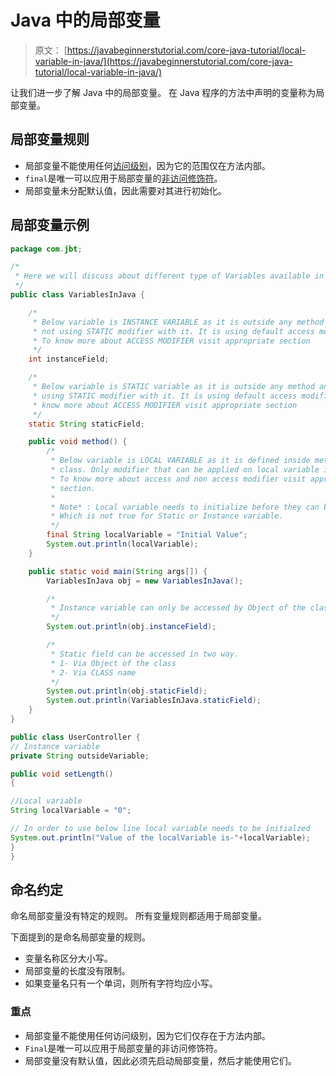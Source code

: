 # Java 中的局部变量

> 原文： [https://javabeginnerstutorial.com/core-java-tutorial/local-variable-in-java/](https://javabeginnerstutorial.com/core-java-tutorial/local-variable-in-java/)

让我们进一步了解 Java 中的局部变量。 在 Java 程序的方法中声明的变量称为局部变量。

## 局部变量规则

*   局部变量不能使用任何[访问级别](https://javabeginnerstutorial.com/core-java-tutorial/access-modifier-in-java/ "Access Modifiers in Java")，因为它的范围仅在方法内部。
*   `final`是唯一可以应用于局部变量的[非访问修饰符](https://javabeginnerstutorial.com/core-java-tutorial/non-access-modifiers-in-java/ "Non Access Modifiers in Java")。
*   局部变量未分配默认值，因此需要对其进行初始化。

## 局部变量示例

```java
package com.jbt;

/*
 * Here we will discuss about different type of Variables available in Java
 */
public class VariablesInJava {

	/*
	 * Below variable is INSTANCE VARIABLE as it is outside any method and it is
	 * not using STATIC modifier with it. It is using default access modifier.
	 * To know more about ACCESS MODIFIER visit appropriate section
	 */
	int instanceField;

	/*
	 * Below variable is STATIC variable as it is outside any method and it is
	 * using STATIC modifier with it. It is using default access modifier. To
	 * know more about ACCESS MODIFIER visit appropriate section
	 */
	static String staticField;

	public void method() {
		/*
		 * Below variable is LOCAL VARIABLE as it is defined inside method in
		 * class. Only modifier that can be applied on local variable is FINAL.
		 * To know more about access and non access modifier visit appropriate
		 * section.
		 *
		 * Note* : Local variable needs to initialize before they can be used.
		 * Which is not true for Static or Instance variable.
		 */
		final String localVariable = "Initial Value";
		System.out.println(localVariable);
	}

	public static void main(String args[]) {
		VariablesInJava obj = new VariablesInJava();

		/*
		 * Instance variable can only be accessed by Object of the class only as below.
		 */
		System.out.println(obj.instanceField);

		/*
		 * Static field can be accessed in two way.
		 * 1- Via Object of the class
		 * 2- Via CLASS name
		 */
		System.out.println(obj.staticField);
		System.out.println(VariablesInJava.staticField);
	}
}
```

```java
public class UserController {
// Instance variable
private String outsideVariable;

public void setLength()
{

//Local variable
String localVariable = "0";

// In order to use below line local variable needs to be initialzed
System.out.println("Value of the localVariable is-"+localVariable);
}
}
```

## 命名约定

命名局部变量没有特定的规则。 所有变量规则都适用于局部变量。

下面提到的是命名局部变量的规则。

*   变量名称区分大小写。
*   局部变量的长度没有限制。
*   如果变量名只有一个单词，则所有字符均应小写。

### 重点

*   局部变量不能使用任何访问级别，因为它们仅存在于方法内部。
*   `Final`是唯一可以应用于局部变量的非访问修饰符。
*   局部变量没有默认值，因此必须先启动局部变量，然后才能使用它们。

